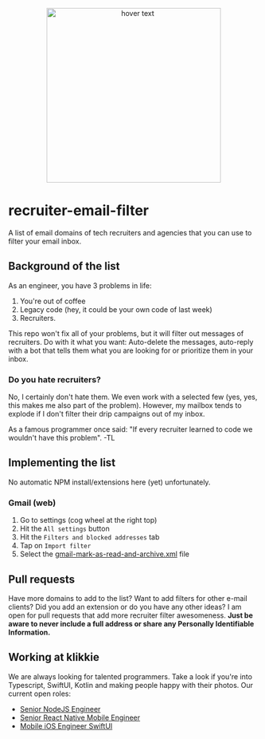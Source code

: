 <p align="center">
  <img src="https://memegenerator.net/img/instances/63378264.jpg" width="350" title="hover text">
</p>

# recruiter-email-filter
A list of email domains of tech recruiters and agencies that you can use to filter your email inbox.

## Background of the list
As an engineer, you have 3 problems in life:

1. You're out of coffee
2. Legacy code (hey, it could be your own code of last week)
3. Recruiters.

This repo won't fix all of your problems, but it will filter out messages of recruiters. Do with it what you want: Auto-delete the messages, auto-reply with a bot that tells them what you are looking for or prioritize them in your inbox.

### Do you hate recruiters?
No, I certainly don't hate them. We even work with a selected few (yes, yes, this makes me also part of the problem). However, my mailbox tends to explode if I don't filter their drip campaigns out of my inbox. 

As a famous programmer once said: "If every recruiter learned to code we wouldn't have this problem". -TL

## Implementing the list
No automatic NPM install/extensions here (yet) unfortunately. 

### Gmail (web)
1. Go to settings (cog wheel at the right top)
2. Hit the `All settings` button
3. Hit the `Filters and blocked addresses` tab
4. Tap on `Import filter`
5. Select the [gmail-mark-as-read-and-archive.xml](uriroos/recruiter-email-filter/clients-filters/gmail-mark-as-read-and-archive.xml) file

## Pull requests
Have more domains to add to the list? Want to add filters for other e-mail clients? Did you add an extension or do you have any other ideas? I am open for pull requests that add more recruiter filter awesomeness. **Just be aware to never include a full address or share any Personally Identifiable Information.**

## Working at klikkie
We are always looking for talented programmers. Take a look if you're into Typescript, SwiftUI, Kotlin and making people happy with their photos. Our current open roles:

- [Senior NodeJS Engineer](https://careers.klikkie.nl/o/senior-nodejs-developer-1)
- [Senior React Native Mobile Engineer](https://careers.klikkie.nl/o/senior-react-native-mobile-developer-amsterdam)
- [Mobile iOS Engineer SwiftUI](https://careers.klikkie.nl/o/mobile-ios-engineer)
